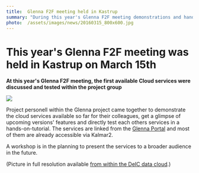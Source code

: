 ```yaml
---
title:  Glenna F2F meeting held in Kastrup 
summary: "During this year's Glenna F2F meeting demonstrations and hands-on tutorials of Cloud services available so far were held."
photo:  /assets/images/news/20160315_800x600.jpg
---
```


This year's Glenna F2F meeting was held in Kastrup on March 15th
================================================================

**At this year's Glenna F2F meeting, the first available Cloud services were discussed and tested within the project group**

<a href="{{ site.baseurl }}/assets/images/news/20160315_800x600.jpg"> <img class="smallpic" src="{{ site.baseurl }}/assets/images/news/20160315_200x133.jpg"> </a>

Project personell within the Glenna project came together to demonstrate the cloud services available so far for their colleagues, get a glimpse of upcoming versions' features and directly test each others services in a hands-on-tutorial. The services are linked from the <a href="https://wiki.neic.no/wiki/Glenna_Portal">Glenna Portal</a> and most of them are already accessible via Kalmar2.

A workshop is in the planning to present the services to a broader audience in the future.

(Picture in full resolution available <a href="https://data.deic.dk/shared/19f409bbb6de9ebbbff15b6ca7a3fcb3">from within the DeIC data cloud</a>.)
